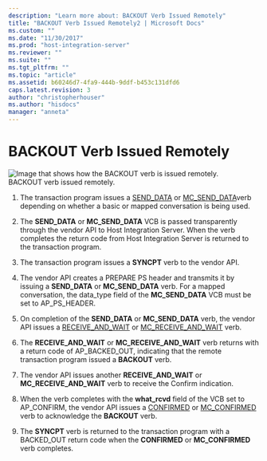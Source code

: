 ```yaml
---
description: "Learn more about: BACKOUT Verb Issued Remotely"
title: "BACKOUT Verb Issued Remotely2 | Microsoft Docs"
ms.custom: ""
ms.date: "11/30/2017"
ms.prod: "host-integration-server"
ms.reviewer: ""
ms.suite: ""
ms.tgt_pltfrm: ""
ms.topic: "article"
ms.assetid: b60246d7-4fa9-444b-9ddf-b453c131dfd6
caps.latest.revision: 3
author: "christopherhouser"
ms.author: "hisdocs"
manager: "anneta"
---
```

# BACKOUT Verb Issued Remotely
![Image that shows how the BACKOUT verb is issued remotely.](../core/media/appc2dc.gif "appc2dc")  
BACKOUT verb issued remotely.  
  
1.  The transaction program issues a [SEND_DATA](./send-data1.md) or [MC_SEND_DATA](./mc-send-data1.md)verb depending on whether a basic or mapped conversation is being used.  
  
2.  The **SEND_DATA** or **MC_SEND_DATA** VCB is passed transparently through the vendor API to Host Integration Server. When the verb completes the return code from Host Integration Server is returned to the transaction program.  
  
3.  The transaction program issues a **SYNCPT** verb to the vendor API.  
  
4.  The vendor API creates a PREPARE PS header and transmits it by issuing a **SEND_DATA** or **MC_SEND_DATA** verb. For a mapped conversation, the data_type field of the **MC_SEND_DATA** VCB must be set to AP_PS_HEADER.  
  
5.  On completion of the **SEND_DATA** or **MC_SEND_DATA** verb, the vendor API issues a [RECEIVE_AND_WAIT](./receive-and-wait2.md) or [MC_RECEIVE_AND_WAIT](./mc-receive-and-wait2.md) verb.  
  
6.  The **RECEIVE_AND_WAIT** or **MC_RECEIVE_AND_WAIT** verb returns with a return code of AP_BACKED_OUT, indicating that the remote transaction program issued a **BACKOUT** verb.  
  
7.  The vendor API issues another **RECEIVE_AND_WAIT** or **MC_RECEIVE_AND_WAIT** verb to receive the Confirm indication.  
  
8.  When the verb completes with the **what_rcvd** field of the VCB set to AP_CONFIRM, the vendor API issues a [CONFIRMED](./confirmed1.md) or [MC_CONFIRMED](./mc-confirmed1.md) verb to acknowledge the **BACKOUT** verb.  
  
9. The **SYNCPT** verb is returned to the transaction program with a BACKED_OUT return code when the **CONFIRMED** or **MC_CONFIRMED** verb completes.
